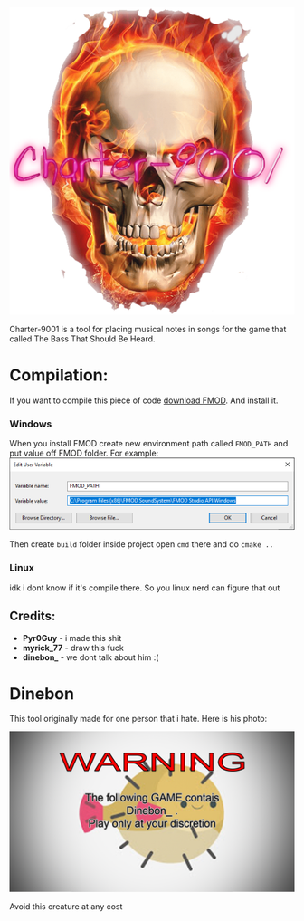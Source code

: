 ![Charter-9001Logo](docs/logo.png)

Charter-9001 is a tool for placing musical notes in songs for the game that called The Bass That Should Be Heard.

# Compilation:
If you want to compile this piece of code [download FMOD](https://www.fmod.com/download). And install it.
### Windows
When you install FMOD create new environment path called `FMOD_PATH` and put value off FMOD folder. For example: 
![envPath](docs/env.png)

Then create `build` folder inside project open `cmd` there and do `cmake ..`
### Linux
idk i dont know if it's compile there. So you linux nerd can figure that out

## Credits:
* **Pyr0Guy** - i made this shit
* **myrick_77** - draw this fuck
* **dinebon_** - we dont talk about him :(

# Dinebon
This tool originally made for one person that i hate. Here is his photo:

![FishGuy](docs/stupid.png)

Avoid this creature at any cost
